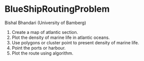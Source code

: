 # BlueShipRoutingProblem

Bishal Bhandari
(University of Bamberg)
1. Create a map of atlantic section.
2. Plot the density of marine life in atlantic oceans.
3. Use polygons or cluster point to present density of marine life.
4. Point the ports or harbour.
5. Plot the route using algorithm.
